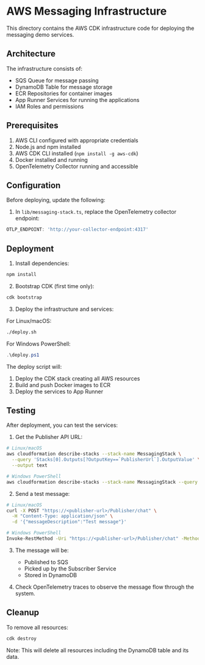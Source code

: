 # AWS Messaging Infrastructure

This directory contains the AWS CDK infrastructure code for deploying the messaging demo services.

## Architecture

The infrastructure consists of:
- SQS Queue for message passing
- DynamoDB Table for message storage
- ECR Repositories for container images
- App Runner Services for running the applications
- IAM Roles and permissions

## Prerequisites

1. AWS CLI configured with appropriate credentials
2. Node.js and npm installed
3. AWS CDK CLI installed (`npm install -g aws-cdk`)
4. Docker installed and running
5. OpenTelemetry Collector running and accessible

## Configuration

Before deploying, update the following:

1. In `lib/messaging-stack.ts`, replace the OpenTelemetry collector endpoint:
```typescript
OTLP_ENDPOINT: 'http://your-collector-endpoint:4317'
```

## Deployment

1. Install dependencies:
```bash
npm install
```

2. Bootstrap CDK (first time only):
```bash
cdk bootstrap
```

3. Deploy the infrastructure and services:

For Linux/macOS:
```bash
./deploy.sh
```

For Windows PowerShell:
```powershell
.\deploy.ps1
```

The deploy script will:
1. Deploy the CDK stack creating all AWS resources
2. Build and push Docker images to ECR
3. Deploy the services to App Runner

## Testing

After deployment, you can test the services:

1. Get the Publisher API URL:
```bash
# Linux/macOS
aws cloudformation describe-stacks --stack-name MessagingStack \
  --query 'Stacks[0].Outputs[?OutputKey==`PublisherUrl`].OutputValue' \
  --output text

# Windows PowerShell
aws cloudformation describe-stacks --stack-name MessagingStack --query 'Stacks[0].Outputs[?OutputKey==``PublisherUrl``].OutputValue' --output text
```

2. Send a test message:
```bash
# Linux/macOS
curl -X POST "https://<publisher-url>/Publisher/chat" \
  -H "Content-Type: application/json" \
  -d '{"messageDescription":"Test message"}'

# Windows PowerShell
Invoke-RestMethod -Uri "https://<publisher-url>/Publisher/chat" -Method Post -Headers @{"Content-Type"="application/json"} -Body '{"messageDescription":"Test message"}'
```

3. The message will be:
   - Published to SQS
   - Picked up by the Subscriber Service
   - Stored in DynamoDB

4. Check OpenTelemetry traces to observe the message flow through the system.

## Cleanup

To remove all resources:
```bash
cdk destroy
```

Note: This will delete all resources including the DynamoDB table and its data.
